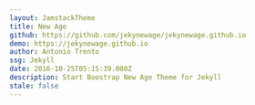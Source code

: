 ```yaml
---
layout: JamstackTheme
title: New Age
github: https://github.com/jekynewage/jekynewage.github.io
demo: https://jekynewage.github.io
author: Antonio Trento
ssg: Jekyll
date: 2016-10-25T05:15:39.000Z
description: Start Boostrap New Age Theme for Jekyll
stale: false
---
```

